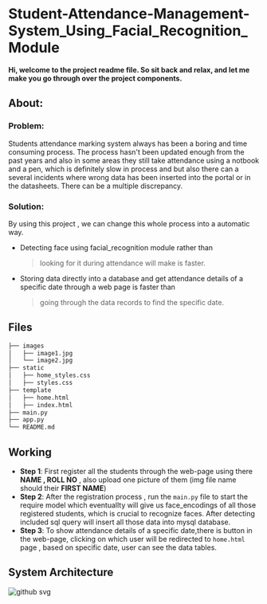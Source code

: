 # Student-Attendance-Management-System_Using_Facial_Recognition_Module

**Hi, welcome to the project readme file. So sit back and relax, and let me make you go through over the project components.**

## About:
### Problem:
Students attendance marking system always has been a boring and time consuming process. The process hasn't been updated enough from the past years and also in some areas they still take attendance using a notbook and a pen, which is definitely slow in process and but also there can a several incidents where wrong data has been inserted into the portal or in the datasheets. There can be a multiple discrepancy.
### Solution:
By using this project , we can change this whole process into a automatic way.

- Detecting face using facial_recognition module rather than
  > looking for it during attendance will make is faster.
- Storing data directly into a database and get attendance details of a specific date through a web page is faster than
  > going through the data records to find the specific date.

## Files
```bash
├── images
│   ├── image1.jpg
│   └── image2.jpg
├── static
│   ├── home_styles.css
│   ├── styles.css
├── template
│   ├── home.html
│   ├── index.html
├── main.py
├── app.py
└── README.md
```
## Working
- **Step 1**: First register all the students through the web-page using there **NAME , ROLL NO** , also upload one picture of them (img file name should their **FIRST NAME**)
- **Step 2**: After the registration process , run the `main.py` file to start the require model which eventuallty will give us face_encodings of all those registered students, which is crucial to recognize faces. After detecting included sql query will insert all those data into mysql database.
- **Step 3**: To show attendance details of a specific date,there is button in the web-page, clicking on which user will be redirected to `home.html` page , based on specific date, user can see the data tables.

## System Architecture
![github svg](https://user-images.githubusercontent.com/72333107/225652477-1e2383c7-30fe-4e0b-bd7a-9bbc27eaed30.svg)



